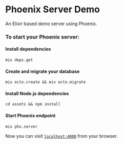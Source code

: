 # Phoenix Server Demo
An Elixir based demo server using Phoenix.

### To start your Phoenix server:

#### Install dependencies
```
mix deps.get
```
#### Create and migrate your database
```
mix ecto.create && mix ecto.migrate
```
#### Install Node.js dependencies 
```
cd assets && npm install
```
#### Start Phoenix endpoint
```
mix phx.server
```

Now you can visit [`localhost:4000`](http://localhost:4000) from your browser.

